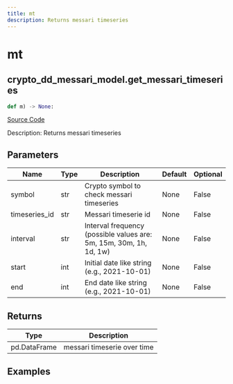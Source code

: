 ```yaml
---
title: mt
description: Returns messari timeseries
---
```

# mt

## crypto_dd_messari_model.get_messari_timeseries

```python
def m) -> None:
```
[Source Code](https://github.com/OpenBB-finance/OpenBBTerminal/tree/main/openbb_terminal/decorators.py#L117)

Description: Returns messari timeseries

## Parameters

| Name | Type | Description | Default | Optional |
| ---- | ---- | ----------- | ------- | -------- |
| symbol | str | Crypto symbol to check messari timeseries | None | False |
| timeseries_id | str | Messari timeserie id | None | False |
| interval | str | Interval frequency (possible values are: 5m, 15m, 30m, 1h, 1d, 1w) | None | False |
| start | int | Initial date like string (e.g., 2021-10-01) | None | False |
| end | int | End date like string (e.g., 2021-10-01) | None | False |

## Returns

| Type | Description |
| ---- | ----------- |
| pd.DataFrame | messari timeserie over time |

## Examples

